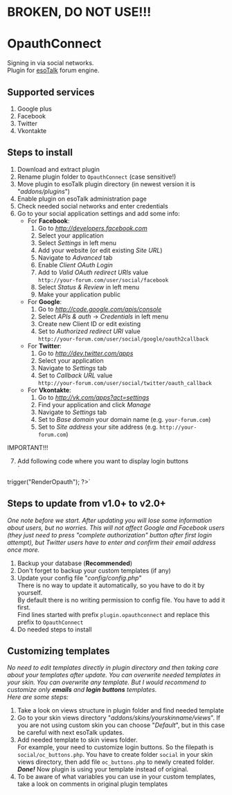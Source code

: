 # BROKEN, DO NOT USE!!!



OpauthConnect
=============

Signing in via social networks.  
Plugin for [esoTalk](http://esotalk.org) forum engine.

Supported services
------------------

1. Google plus
2. Facebook
3. Twitter
4. Vkontakte

Steps to install
----------------

1. Download and extract plugin
2. Rename plugin folder to `OpauthConnect` (case sensitive!)
3. Move plugin to esoTalk plugin directory (in newest version it is "*addons/plugins*")
4. Enable plugin on esoTalk administration page
5. Check needed social networks and enter credentials
6. Go to your social application settings and add some info:  
    * For **Facebook**:
        1. Go to *http://developers.facebook.com*
        2. Select your application
        3. Select *Settings* in left menu
        4. Add your website (or edit existing *Site URL*)
        5. Navigate to *Advanced* tab
        6. Enable *Client OAuth Login*
        7. Add to *Valid OAuth redirect URIs* value  
           `http://your-forum.com/user/social/facebook`
        8. Select *Status & Review* in left menu
        9. Make your application public
    * For **Google**:
        1. Go to *http://code.google.com/apis/console*
        2. Select *APIs & auth* -> *Credentials* in left menu
        3. Create new Client ID or edit existing
        4. Set to *Authorized redirect URI* value  
           `http://your-forum.com/user/social/google/oauth2callback`  
    * For **Twitter**:
        1. Go to *http://dev.twitter.com/apps*
        2. Select your application
        3. Navigate to *Settings* tab
        4. Set to *Callback URL* value  
           `http://your-forum.com/user/social/twitter/oauth_callback`  
    * For **Vkontakte**:
        1. Go to *http://vk.com/apps?act=settings*
        2. Find your application and click *Manage*
        3. Navigate to *Settings* tab
        4. Set to *Base domain* your domain name (e.g. `your-forum.com`)
        5. Set to *Site address* your site address (e.g. `http://your-forum.com`)

IMPORTANT!!!

7. Add following code where you want to display login buttons  
`
<?php $this->trigger("RenderOpauth"); ?>`

Steps to update from v1.0+ to v2.0+
-----------------------------------

*One note before we start. After updating you will lose some information about users, but no worries. 
This will not affect Google and Facebook users (they just need to press "complete authorization" button after first login attempt), 
but Twitter users have to enter and confirm their email address once more.*

1. Backup your database (**Recommended**)
2. Don't forget to backup your custom templates (if any)
3. Update your config file "*config/config.php*"  
There is no way to update it automatically, so you have to do it by yourself.  
By default there is no writing permission to config file. You have to add it first.  
Find lines started with prefix `plugin.opauthconnect` and replace this prefix to `OpauthConnect`
4. Do needed steps to install

Customizing templates
---------------------

*No need to edit templates directly in plugin directory and then taking care about your templates after update. 
You can overwrite needed templates in your skin. 
You can overwrite any template. But I would recommend to customize only **emails** and **login buttons** templates.  
Here are some steps:*

1. Take a look on views structure in plugin folder and find needed template
2. Go to your skin views directory "*addons/skins/yourskinname/views*". If you are not using custom skin you can choose "*Default*", but 
in this case be careful with next esoTalk updates.
3. Add needed template to skin views folder.  
For example, your need to customize login buttons. So the filepath is `social/oc_buttons.php`. 
You have to create folder `social` in your skin views directory, then add file `oc_buttons.php` to newly created folder.  
***Done!*** Now plugin is using your template instead of original.
4. To be aware of what variables you can use in your custom templates, take a look on comments in original plugin templates
